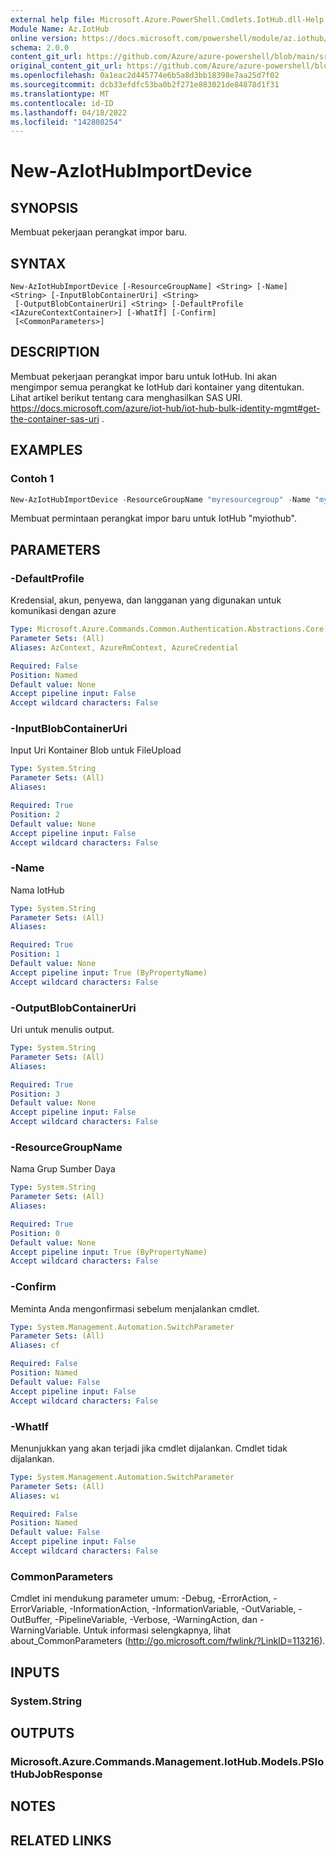 ```yaml
---
external help file: Microsoft.Azure.PowerShell.Cmdlets.IotHub.dll-Help.xml
Module Name: Az.IotHub
online version: https://docs.microsoft.com/powershell/module/az.iothub/new-aziothubimportdevice
schema: 2.0.0
content_git_url: https://github.com/Azure/azure-powershell/blob/main/src/IotHub/IotHub/help/New-AzIotHubImportDevice.md
original_content_git_url: https://github.com/Azure/azure-powershell/blob/main/src/IotHub/IotHub/help/New-AzIotHubImportDevice.md
ms.openlocfilehash: 0a1eac2d445774e6b5a8d3bb18398e7aa25d7f02
ms.sourcegitcommit: dcb33efdfc53ba0b2f271e883021de84878d1f31
ms.translationtype: MT
ms.contentlocale: id-ID
ms.lasthandoff: 04/18/2022
ms.locfileid: "142808254"
---
```

# New-AzIotHubImportDevice

## SYNOPSIS
Membuat pekerjaan perangkat impor baru.

## SYNTAX

```
New-AzIotHubImportDevice [-ResourceGroupName] <String> [-Name] <String> [-InputBlobContainerUri] <String>
 [-OutputBlobContainerUri] <String> [-DefaultProfile <IAzureContextContainer>] [-WhatIf] [-Confirm]
 [<CommonParameters>]
```

## DESCRIPTION
Membuat pekerjaan perangkat impor baru untuk IotHub.
Ini akan mengimpor semua perangkat ke IotHub dari kontainer yang ditentukan. Lihat artikel berikut tentang cara menghasilkan SAS URI.
https://docs.microsoft.com/azure/iot-hub/iot-hub-bulk-identity-mgmt#get-the-container-sas-uri .

## EXAMPLES

### Contoh 1
```powershell
New-AzIotHubImportDevice -ResourceGroupName "myresourcegroup" -Name "myiothub" -InputBlobContainerUri "https://mystorageaccount.blob.core.windows.net/mystoragecontainer?sv=2015-04-05&ss=bfqt&sr=c&srt=sco&sp=rwdl&se=2016-10-27T04:01:48Z&st=2016-10-26T20:01:48Z&spr=https&sig=QqpIhHsIMF8hNuFO%3D" -OutputBlobContainerUri "https://mystorageaccount.blob.core.windows.net/?sv=2015-04-05&ss=bfqt&sr=c&srt=sco&sp=rwdl&se=2016-10-27T04:01:48Z&st=2016-10-26T20:01:48Z&spr=https&sig=QqpIhHsIMF8hNuFO%3D"
```

Membuat permintaan perangkat impor baru untuk IotHub "myiothub".

## PARAMETERS

### -DefaultProfile
Kredensial, akun, penyewa, dan langganan yang digunakan untuk komunikasi dengan azure

```yaml
Type: Microsoft.Azure.Commands.Common.Authentication.Abstractions.Core.IAzureContextContainer
Parameter Sets: (All)
Aliases: AzContext, AzureRmContext, AzureCredential

Required: False
Position: Named
Default value: None
Accept pipeline input: False
Accept wildcard characters: False
```

### -InputBlobContainerUri
Input Uri Kontainer Blob untuk FileUpload

```yaml
Type: System.String
Parameter Sets: (All)
Aliases:

Required: True
Position: 2
Default value: None
Accept pipeline input: False
Accept wildcard characters: False
```

### -Name
Nama IotHub

```yaml
Type: System.String
Parameter Sets: (All)
Aliases:

Required: True
Position: 1
Default value: None
Accept pipeline input: True (ByPropertyName)
Accept wildcard characters: False
```

### -OutputBlobContainerUri
Uri untuk menulis output. 

```yaml
Type: System.String
Parameter Sets: (All)
Aliases:

Required: True
Position: 3
Default value: None
Accept pipeline input: False
Accept wildcard characters: False
```

### -ResourceGroupName
Nama Grup Sumber Daya

```yaml
Type: System.String
Parameter Sets: (All)
Aliases:

Required: True
Position: 0
Default value: None
Accept pipeline input: True (ByPropertyName)
Accept wildcard characters: False
```

### -Confirm
Meminta Anda mengonfirmasi sebelum menjalankan cmdlet.

```yaml
Type: System.Management.Automation.SwitchParameter
Parameter Sets: (All)
Aliases: cf

Required: False
Position: Named
Default value: False
Accept pipeline input: False
Accept wildcard characters: False
```

### -WhatIf
Menunjukkan yang akan terjadi jika cmdlet dijalankan.
Cmdlet tidak dijalankan.

```yaml
Type: System.Management.Automation.SwitchParameter
Parameter Sets: (All)
Aliases: wi

Required: False
Position: Named
Default value: False
Accept pipeline input: False
Accept wildcard characters: False
```

### CommonParameters
Cmdlet ini mendukung parameter umum: -Debug, -ErrorAction, -ErrorVariable, -InformationAction, -InformationVariable, -OutVariable, -OutBuffer, -PipelineVariable, -Verbose, -WarningAction, dan -WarningVariable. Untuk informasi selengkapnya, lihat about_CommonParameters (http://go.microsoft.com/fwlink/?LinkID=113216).

## INPUTS

### System.String

## OUTPUTS

### Microsoft.Azure.Commands.Management.IotHub.Models.PSIotHubJobResponse

## NOTES

## RELATED LINKS

